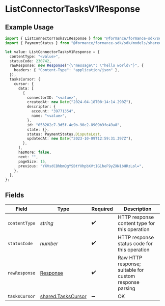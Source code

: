 # ListConnectorTasksV1Response

## Example Usage

```typescript
import { ListConnectorTasksV1Response } from "@formance/formance-sdk/sdk/models/operations";
import { PaymentStatus } from "@formance/formance-sdk/sdk/models/shared";

let value: ListConnectorTasksV1Response = {
  contentType: "<value>",
  statusCode: 230742,
  rawResponse: new Response("{\"message\": \"hello world\"}", {
    headers: { "Content-Type": "application/json" },
  }),
  tasksCursor: {
    cursor: {
      data: [
        {
          connectorID: "<value>",
          createdAt: new Date("2024-04-18T08:14:14.290Z"),
          descriptor: {
            account: "39771354",
            name: "<value>",
          },
          id: "053202c7-3d5f-4e9b-90c2-8909b3fe49a8",
          state: {},
          status: PaymentStatus.DisputeLost,
          updatedAt: new Date("2023-10-09T12:59:31.397Z"),
        },
      ],
      hasMore: false,
      next: "",
      pageSize: 15,
      previous: "YXVsdCBhbmQgYSBtYXhpbXVtIG1heF9yZXN1bHRzLol=",
    },
  },
};
```

## Fields

| Field                                                                 | Type                                                                  | Required                                                              | Description                                                           |
| --------------------------------------------------------------------- | --------------------------------------------------------------------- | --------------------------------------------------------------------- | --------------------------------------------------------------------- |
| `contentType`                                                         | *string*                                                              | :heavy_check_mark:                                                    | HTTP response content type for this operation                         |
| `statusCode`                                                          | *number*                                                              | :heavy_check_mark:                                                    | HTTP response status code for this operation                          |
| `rawResponse`                                                         | [Response](https://developer.mozilla.org/en-US/docs/Web/API/Response) | :heavy_check_mark:                                                    | Raw HTTP response; suitable for custom response parsing               |
| `tasksCursor`                                                         | [shared.TasksCursor](../../../sdk/models/shared/taskscursor.md)       | :heavy_minus_sign:                                                    | OK                                                                    |